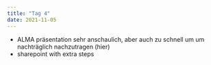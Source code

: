 ```yaml
---
title: "Tag 4"
date: 2021-11-05
---
```


* ALMA präsentation sehr anschaulich, aber auch zu schnell um um nachträglich nachzutragen (hier)
* sharepoint with extra steps
